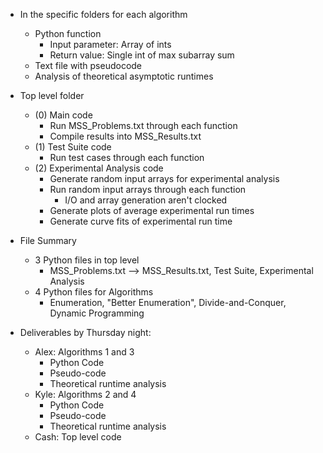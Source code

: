 - In the specific folders for each algorithm
    - Python function
        - Input parameter: Array of ints
        - Return value: Single int of max subarray sum
    - Text file with pseudocode
    - Analysis of theoretical asymptotic runtimes


- Top level folder
    - (0) Main code
        - Run MSS_Problems.txt through each function
        - Compile results into MSS_Results.txt
    - (1) Test Suite code
        - Run test cases through each function 
    - (2) Experimental Analysis code 
        - Generate random input arrays for experimental analysis
        - Run random input arrays through each function
            - I/O and array generation aren't clocked
        - Generate plots of average experimental run times
        - Generate curve fits of experimental run time


- File Summary
    - 3 Python files in top level
        - MSS_Problems.txt --> MSS_Results.txt, Test Suite, Experimental Analysis
    - 4 Python files for Algorithms
        - Enumeration, "Better Enumeration", Divide-and-Conquer, Dynamic Programming


- Deliverables by Thursday night:
    - Alex: Algorithms 1 and 3
        - Python Code
        - Pseudo-code
        - Theoretical runtime analysis
    - Kyle: Algorithms 2 and 4
        - Python Code
        - Pseudo-code
        - Theoretical runtime analysis
    - Cash: Top level code

